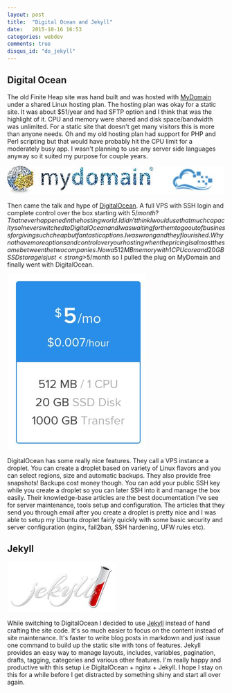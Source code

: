 ```yaml
---
layout: post
title:  "Digital Ocean and Jekyll"
date:   2015-10-16 16:53
categories: webdev
comments: true
disqus_id: "do_jekyll"
---
```


## Digital Ocean ##

The old Finite Heap site was hand built and was hosted with
[MyDomain](https://mydomain.com) under a shared Linux hosting
plan. The hosting plan was okay for a static site. It was about
$51/year and had SFTP option and I think that was the highlight of
it. CPU and memory were shared and disk space/bandwidth was
unlimited. For a static site that doesn't get many visitors this is
more than anyone needs. Oh and my old hosting plan had support for PHP
and Perl scripting but that would have probably hit the CPU limit for
a moderately busy app. I wasn't planning to use any server side
languages anyway so it suited my purpose for couple years.

<img class="center-image" src="/assets/images/my-domain-do-logo.jpg"
alt="MyDomain and DigitalOcean">

Then came the talk and hype of
[DigitalOcean](https://www.digitalocean.com). A full VPS with SSH
login and complete control over the box starting with $5/month? That
never happened in the hosting world. I didn't think I would use that
much capacity so I never switched to DigitalOcean and I was waiting
for them to go out of business for giving such cheap but fantastic
options. I was wrong and they flourished. Why not have more options
and control over your hosting when the pricing is almost the same
between the two companies. Now a 512MB memory with 1 CPU core and 20GB
SSD storage is just <strong>$5/month</strong> so I pulled the plug on
MyDomain and finally went with DigitalOcean.

<img class="center-image" src="/assets/images/do-hosting-plan.jpg"
alt="Base DigitalOcean droplet pricing">

DigitalOcean has some really nice features. They call a VPS instance a
droplet. You can create a droplet based on variety of Linux flavors
and you can select regions, size and automatic backups. They also
provide free snapshots! Backups cost money though. You can add your
public SSH key while you create a droplet so you can later SSH into it
and manage the box easily. Their knowledge-base articles are the best
documentation I've see for server maintenance, tools setup and
configuration. The articles that they send you through email after you
create a droplet is pretty nice and I was able to setup my Ubuntu
droplet fairly quickly with some basic security and server
configuration (nginx, fail2ban, SSH hardening, UFW rules etc).

## Jekyll ##

<img class="center-image" src="/assets/images/jekyll.jpg"
alt="Jekyll">

While switching to DigitalOcean I decided to use
[Jekyll](https://jekyllrb.com/) instead of hand crafting the site
code. It's so much easier to focus on the content instead of site
maintenance. It's faster to write blog posts in markdown and just
issue one command to build up the static site with tons of
features. Jekyll provides an easy way to manage layouts, includes,
variables, pagination, drafts, tagging, categories and various other
features. I'm really happy and productive with this setup i.e
DigitalOcean + nginx + Jekyll. I hope I stay on this for a while
before I get distracted by something shiny and start all over again.
